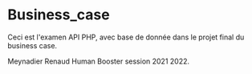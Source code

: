 # Business_case

Ceci est l'examen API PHP, avec base de donnée dans le projet final du business case.

Meynadier Renaud Human Booster session 2021 2022.
